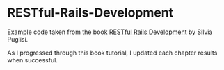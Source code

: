 # RESTful-Rails-Development
Example code taken from the book [RESTful Rails Development](http://shop.oreilly.com/product/0636920034469.do) by Silvia Puglisi.

As I progressed through this book tutorial, I updated each chapter results when successful.
